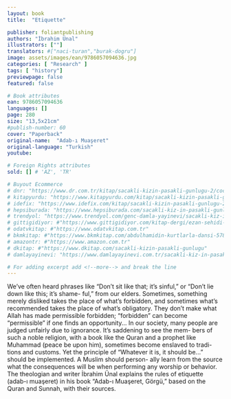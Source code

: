 ```yaml
---
layout: book
title:  "Etiquette"

publisher: foliantpublishing
authors: "İbrahim Ünal"
illustrators: [""]
translators: #["naci-turan","burak-dogru"]
image: assets/images/ean/9786057094636.jpg
categories: [ "Research" ]
tags: [ "history"]
previewpage: false
featured: false

# Book attributes
ean: 9786057094636
languages: []
page: 280
size: "13,5x21cm"
#publish-number: 60
cover: "Paperback"
original-name:  "Adab-ı Muaşeret"
original-language: "Turkish"
youtube:

# Foreign Rights attributes
sold: [] # 'AZ', 'TR'

# Buyout Ecommerce
# dnr: "https://www.dr.com.tr/kitap/sacakli-kizin-pasakli-gunlugu-2/cocuk-ve-genclik/genclik-10-yas/roman-oyku/urunno=0001893059001"
# kitapyurdu: "https://www.kitapyurdu.com/kitap/sacakli-kizin-pasakli-gunlugu-2-/560122.html&filter_name=Sa%C3%A7akl%C4%B1+K%C4%B1z%27%C4%B1n+Pasakl%C4%B1+G%C3%BCnl%C3%BC%C4%9F%C3%BC+2"
# idefix: "https://www.idefix.com/kitap/sacakli-kizin-pasakli-gunlugu-2/cocuk-ve-genclik/genclik-10-yas/roman-oyku/urunno=0001893059001"
# hepsiburada: "https://www.hepsiburada.com/sacakli-kiz-in-pasakli-gunlugu-2-damla-yayinevi-p-HBV000012ER86"
# trendyol: "https://www.trendyol.com/genc-damla-yayinevi/sacakli-kiz-in-pasakli-gunlugu-2-p-54825777"
# gittigidiyor: #"https://www.gittigidiyor.com/kitap-dergi/ezan-sehidi-adnan-menderes_pdp_732728793"
# odatvkitap: #"https://www.odatvkitap.com.tr"
# bkmkitap: #"https://www.bkmkitap.com/abdulhamidin-kurtlarla-dansi-578226"
# amazontr: #"https://www.amazon.com.tr"
# dkitap: #"https://www.dkitap.com/sacakli-kizin-pasakli-gunlugu"
# damlayayinevi: "https://www.damlayayinevi.com.tr/sacakli-kiz-in-pasakli-gunlugu-2-bu-iste-bi-terslik-var"

# For adding excerpt add <!--more--> and break the line
---
```

We’ve often heard phrases like “Don’t sit like that;
it’s sinful,” or “Don’t lie down like this; it’s shame-
ful,” from our elders. Sometimes, something merely
disliked takes the place of what’s forbidden, and
sometimes what’s recommended takes the place
of what’s obligatory. They don’t make what Allah
has made permissible forbidden; “forbidden” can
become “permissible” if one finds an opportunity...
In our society, many people are judged unfairly
due to ignorance. It’s saddening to see the mem-
bers of such a noble religion, with a book like the
Quran and a prophet like Muhammad (peace be
upon him), sometimes become enslaved to tradi-
tions and customs.
Yet the principle of “Whatever it is, it should be...”
should be implemented. A Muslim should person-
ally learn from the source what the consequences
will be when performing any worship or behavior.
The theologian and writer İbrahim Ünal explains
the rules of etiquette (adab-ı muaşeret) in his book
“Adab-ı Muaşeret, Görgü,” based on the Quran
and Sunnah, with their sources.
<!--more--> 

